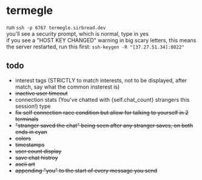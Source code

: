 # termegle
run `ssh -p 6767 termegle.sirbread.dev` <br>
you'll see a security prompt, which is normal, type in yes <br>
if you see a "HOST KEY CHANGED" warning in big scary letters, this means the server restarted, run this first: `ssh-keygen -R "[37.27.51.34]:8022"` <br>

## todo
- interest tags (STRICTLY to match interests, not to be displayed, after match, say what the common insterest is)
- ~~inactive user timeout~~
- connection stats (You've chatted with {self.chat_count} strangers this session!) type
- ~~fix self connection race condition but allow for talking to yourself in 2 terminals~~
- ~~"stranger saved the chat" being seen after any stranger saves, on both ends in cyan~~
- ~~colors~~
- ~~timestamps~~
- ~~user count display~~
- ~~save chat histroy~~
- ~~ascii art~~
- ~~appending "you" to the start of every message you send~~